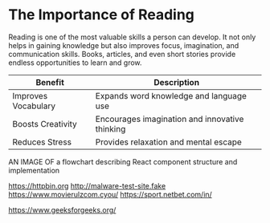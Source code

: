 # The Importance of Reading

Reading is one of the most valuable skills a person can develop. It not only helps in gaining knowledge but also improves focus, imagination, and communication skills. Books, articles, and even short stories provide endless opportunities to learn and grow.

| Benefit             | Description                                    |
| ------------------- | ---------------------------------------------- |
| Improves Vocabulary | Expands word knowledge and language use        |
| Boosts Creativity   | Encourages imagination and innovative thinking |
| Reduces Stress      | Provides relaxation and mental escape          |

AN IMAGE OF a flowchart describing React component structure and implementation

https://httpbin.org
http://malware-test-site.fake
https://www.movierulzcom.cyou/
https://sport.netbet.com/in/

https://www.geeksforgeeks.org/
